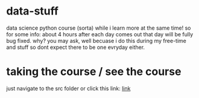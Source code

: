 # data-stuff
data science python course (sorta) while i learn more at the same time! so for some info: about 4 hours after each day comes out that day will be fully bug fixed.
why? you may ask, well becuase i do this during my free-time and stuff so dont expect there to be one evryday either.
# taking the course / see the course
just navigate to the src folder or click this link:
[link](https://github.com/webbrowser11/data-stuff/tree/main/src)
